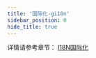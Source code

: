 ```yaml
---
title: '国际化-gi18n'
sidebar_position: 0
hide_title: true
---
```


详情请参考章节： [I18N国际化](output/goframe-v2.1-md/核心组件-重点/I18N国际化)

`	`